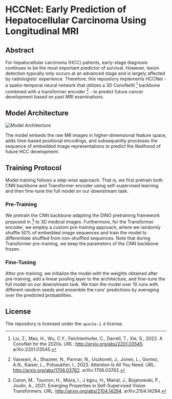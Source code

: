 # HCCNet: Early Prediction of Hepatocellular Carcinoma Using Longitudinal MRI

## Abstract

For hepatocellular carcinoma (HCC) patients, early-stage diagnosis continues to be the most important predictor of survival. However, lesion detection typically only occurs at an advanced stage and is largely affected by radiologists' experience. Therefore, this repository implements HCCNet - a spatio-temporal neural network that utilizes a 3D ConvNeXt [^1] backbone combined with a transformer encoder [^2] - to predict future cancer development based on past MRI examinations.

## Model Architecture

![Model Architecture](https://github.com/jmnolte/thesis/blob/master/report/architecture.png)

The model embeds the raw MR images in higher-dimensional feature space, adds time-based positional encodings, and subsequently processes the sequence of embedded image representations to predict the likelihood of future HCC development.

## Training Protocol

Model training follows a step-wise approach. That is, we first pretrain both CNN backbone and Transformer encoder using self-supervised learning and then fine-tune the full model on our downstream task.

### Pre-Training

We pretrain the CNN backbone adapting the DINO pretraining framework proposed in [^3] to 3D medical images. Furthermore, for the Transformer encoder, we employ a custom pre-training approach, where we randomly shuffle 50% of embedded image sequences and train the model to differentiate shuffled from non-shuffled sequences. Note that during Transformer pre-training, we keep the parameters of the CNN backbone frozen.

### Fine-Tuning

After pre-training, we initialize the model with the weights obtained after pre-training, add a linear pooling layer to the architecture, and fine-tune the full model on our downstream task. We train the model over 10 runs with different random seeds and ensemble the runs' predictions by averaging over the predicted probabilities. 

<!---

## Results

<table>
  <thead>
    <tr>
      <th colspan="3"></th>
      <th colspan="2">Random init</th>
      <th colspan="2">Pretrained init</th>
      <th colspan="1"></th>
    </tr>
    <tr>
      <th>Modality</th>
      <th>Architecture</th>
      <th>Params</th>
      <th>AUPRC</th>
      <th>AUROC</th>
      <th>AUPRC</th>
      <th>AUROC</th>
      <th>Downloads</th>
    </tr>
  </thead>
  <tbody>
    <tr>
      <td>DW-MRI</td>
      <td>HCCNet-F</td>
      <td>12.4M</td>
      <td>0.286</td>
      <td>0.706</td>
      <td>0.690</td>
      <td>0.916</td>
      <td><a href="https://drive.google.com/file/d/1nz3L3FJRdo8fB3AHVqzO5nkyf9FQFvpg/view?usp=sharing" >model weights</a></td>
    </tr>
    <tr>
      <td></td>
      <td>HCCNet-P</td>
      <td>22.0M</td>
      <td>0.309</td>
      <td>0.715</td>
      <td>0.744</td>
      <td>0.936</td>
      <td><a href="https://drive.google.com/file/d/1F9zDDAfxMfzVKSHg8eavjK5DV8t9gGRF/view?usp=sharing" >model weights</a></td>
    </tr>
    <tr>
      <td></td>
      <td>HCCNet-N</td>
      <td>45.9M</td>
      <td>0.269</td>
      <td>0.712</td>
      <td>0.689</td>
      <td>0.930</td>
      <td><a href="https://drive.google.com/file/d/17PFeHEHT-yb7nDKY5hcMmeulptSON9bQ/view?usp=sharing" >model weights</a></td>
    </tr>
    <tr>
      <td></td>
      <td>HCCNet-T</td>
      <td>72.4M</td>
      <td>0.311</td>
      <td>0.717</td>
      <td>0.624</td>
      <td>0.928</td>
      <td><a href="https://drive.google.com/file/d/1XlgSBT_2-fFyVgSimmjvw8jB9A5yp57S/view?usp=sharing" >model weights</a></td>
    </tr>
    <tr>
      <td>T1 DCE-MRI</td>
      <td>HCCNet-F</td>
      <td>12.4M</td>
      <td>0.389</td>
      <td>0.755</td>
      <td>0.436</td>
      <td>0.790</td>
      <td><a href="https://drive.google.com/file/d/1UNWm6OhhPFc_e_STdRRzTIPC_pLWtBBy/view?usp=sharing" >model weights</a></td>
    </tr>
    <tr>
      <td></td>
      <td>HCCNet-P</td>
      <td>22.0M</td>
      <td>0.402</td>
      <td>0.773</td>
      <td>0.450</td>
      <td>0.777</td>
      <td><a href="https://drive.google.com/file/d/1D2kB7LjmetJjLGAIUlK6pO-kLOJEEHxr/view?usp=sharing" >model weights</a></td>
    </tr>
    <tr>
      <td></td>
      <td>HCCNet-N</td>
      <td>45.9M</td>
      <td>0.340</td>
      <td>0.746</td>
      <td>0.388</td>
      <td>0.727</td>
      <td><a href="https://drive.google.com/file/d/1prpkZ6N2wyJZ5_HbCEuSmmSBax3PYVhW/view?usp=sharing" >model weights</a></td>
    </tr>
    <tr>
      <td></td>
      <td>HCCNet-T</td>
      <td>72.4M</td>
      <td>0.361</td>
      <td>0.751</td>
      <td>0.535</td>
      <td>0.779</td>
      <td><a href="https://drive.google.com/file/d/1cRX8bJBYVxura9_txlwTWeJtUcdQJJay/view?usp=sharing" >model weights</a></td>
    </tr>
    <tr>
      <td>T1 IOP & T2-MRI</td>
      <td>HCCNet-F</td>
      <td>12.4M</td>
      <td>0.427</td>
      <td>0.672</td>
      <td>0.223</td>
      <td>0.615</td>
      <td><a href="https://drive.google.com/file/d/1wkoDKHlBxTyYyuy2TBG6XWQyOu8hjZDc/view?usp=sharing" >model weights</a></td>
    </tr>
    <tr>
      <td></td>
      <td>HCCNet-P</td>
      <td>22.0M</td>
      <td>0.349</td>
      <td>0.675</td>
      <td>0.282</td>
      <td>0.666</td>
      <td><a href="https://drive.google.com/file/d/1XcYeggfQKC7RE3ZAKGZ7E8G97djEtLcX/view?usp=sharing" >model weights</a></td>
    </tr>
    <tr>
      <td></td>
      <td>HCCNet-N</td>
      <td>45.9M</td>
      <td>0.319</td>
      <td>0.642</td>
      <td>0.338</td>
      <td>0.703</td>
      <td><a href="https://drive.google.com/file/d/1VYXmZzFYNfCtd160JBtjXjSA_pphwWCV/view?usp=sharing" >model weights</a></td>
    </tr>
    <tr>
      <td></td>
      <td>HCCNet-T</td>
      <td>72.4M</td>
      <td>0.298</td>
      <td>0.632</td>
      <td>0.268</td>
      <td>0.665</td>
      <td><a href="https://drive.google.com/file/d/1y-kkamZEHqGJbhjzUOaCpzbuXibJZQN-/view?usp=sharing" >model weights</a></td>
    </tr>
  </tbody>
</table>

Diffusion weighted MRI's (i.e., DW-MRI) compose a four channel image with diffusion coefficients `b = 0, 150, 400, and 800`. Contrarily, dynamic contrast enhanced T1 weighted MRIs comprise of one pre-contrast and three post-contrast (i.e., late aterial, portal venous, and delayed phase) scans. T1 IOP & T2-MRI comprise T1-weighted in- and out-of-phase MRI as well as T2-weighted MRI with short and long echo times.

## Future Additions

- [x] Add results for diffusion MRI
- [x] Add results for T1 contrast enhanced MRI
- [x] Add results for T1 in- and out-of-phase and T2 MRI 

--->

## License

The repository is licensed under the `apache-2.0` license.

[^1]: Liu, Z., Mao, H., Wu, C.Y., Feichtenhofer, C., Darrell, T., Xie, S., 2022. A ConvNet for the 2020s. URL: http://arxiv.org/abs/2201.03545. arXiv:2201.03545.
[^2]: Vaswani, A., Shazeer, N., Parmar, N., Uszkoreit, J., Jones, L., Gomez, A.N., Kaiser, L., Polosukhin, I., 2023. Attention Is All You Need. URL: http://arxiv.org/abs/1706.03762. arXiv:1706.03762.
[^3]: Caron, M., Touvron, H., Misra, I., J ́egou, H., Mairal, J., Bojanowski, P., Joulin, A., 2021. Emerging Properties in Self-Supervised Vision Transformers. URL: http://arxiv.org/abs/2104.14294. arXiv:2104.14294.
